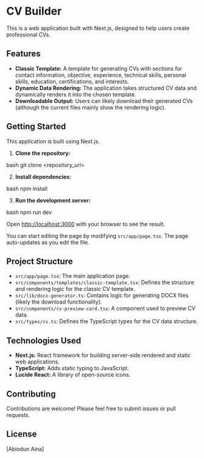 # CV Builder

This is a web application built with Next.js, designed to help users create professional CVs.

## Features

* **Classic Template:** A template for generating CVs with sections for contact information, objective, experience, technical skills, personal skills, education, certifications, and interests.
* **Dynamic Data Rendering:** The application takes structured CV data and dynamically renders it into the chosen template.
* **Downloadable Output:** Users can likely download their generated CVs (although the current files mainly show the rendering logic).

## Getting Started

This application is built using Next.js.

1. **Clone the repository:**

bash git clone <repository_url>

2. **Install dependencies:**

bash npm install


3. **Run the development server:**

bash npm run dev

Open [http://localhost:3000](http://localhost:3000) with your browser to see the result.

You can start editing the page by modifying `src/app/page.tsx`. The page auto-updates as you edit the file.

## Project Structure

* `src/app/page.tsx`: The main application page.
* `src/components/templates/classic-template.tsx`: Defines the structure and rendering logic for the classic CV template.
* `src/lib/docx-generator.ts`: Contains logic for generating DOCX files (likely the download functionality).
* `src/components/cv-preview-card.tsx`: A component used to preview CV data.
* `src/types/cv.ts`: Defines the TypeScript types for the CV data structure.

## Technologies Used

* **Next.js:** React framework for building server-side rendered and static web applications.
* **TypeScript:** Adds static typing to JavaScript.
* **Lucide React:** A library of open-source icons.

## Contributing

Contributions are welcome! Please feel free to submit issues or pull requests.

## License

[Abiodun Aina]
